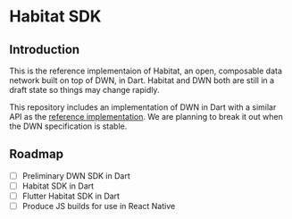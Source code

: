 
# Habitat SDK

## Introduction

This is the reference implementaion of Habitat, an open, composable data network built on top of DWN, in Dart. Habitat and DWN both are still in a draft state so things may change rapidly.

This repository includes an implementation of DWN in Dart with a similar API as the [reference implementation](https://github.com/TBD54566975/dwn-sdk-js). We are planning to break it out when the DWN specification is stable.

## Roadmap

- [ ] Preliminary DWN SDK in Dart
- [ ] Habitat SDK in Dart
- [ ] Flutter Habitat SDK in Dart
- [ ] Produce JS builds for use in React Native
